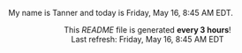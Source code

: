 My name is Tanner and today is Friday, May 16, 8:45 AM EDT.

<p align="center">This <i>README</i> file is generated <b>every 3 hours</b>!</br>Last refresh: Friday, May 16, 8:45 AM EDT<br /></p>
